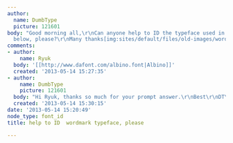 ```yaml
---
author:
  name: DumbType
  picture: 121601
body: "Good morning all,\r\nCan anyone help to ID the typeface used in the wordmark
  below, please?\r\nMany thanks[img:sites/default/files/old-images/wordmark_4842.png]"
comments:
- author:
    name: Ryuk
  body: '[[http://www.dafont.com/albino.font|Albino]]'
  created: '2013-05-14 15:27:35'
- author:
    name: DumbType
    picture: 121601
  body: "Hi Ryuk, thanks so much for your prompt answer.\r\nBest\r\nDT\r\n"
  created: '2013-05-14 15:30:15'
date: '2013-05-14 15:20:49'
node_type: font_id
title: help to ID  wordmark typeface, please

---
```

